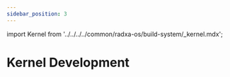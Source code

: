 ```yaml
---
sidebar_position: 3
---
```


import Kernel from '../../../../common/radxa-os/build-system/\_kernel.mdx';

# Kernel Development

<Kernel  git_url="https://github.com/radxa-pkg/linux-aw2501" />
